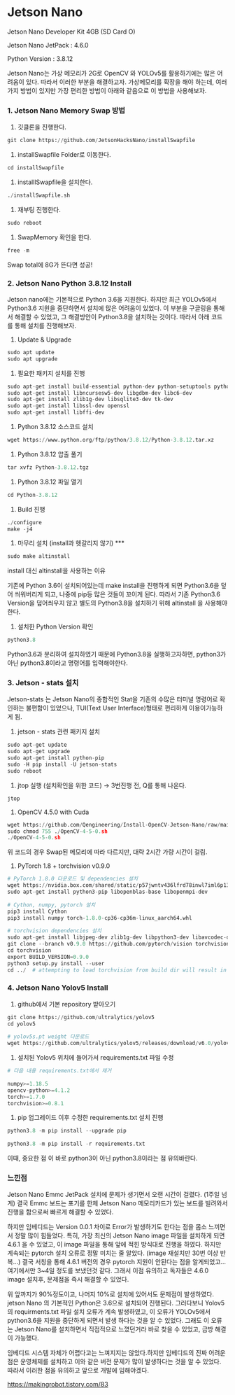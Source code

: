 # Jetson Nano

Jetson Nano Developer Kit 4GB (SD Card O)

Jetson Nano JetPack : 4.6.0

Python Version : 3.8.12

Jetson Nano는 가상 메모리가 2G로 OpenCV 와 YOLOv5를 활용하기에는 많은 어려움이 있다. 따라서 이러한 부분을 해결하고자. 가상메모리를 확장을 해야 하는데, 여러가지 방법이 있지만 가장 편리한 방법이 아래와 같음으로 이 방법을 사용해보자.

### 1. Jetson Nano Memory Swap 방법

1. 깃클론을 진행한다.

```python
git clone https://github.com/JetsonHacksNano/installSwapfile
```

1. installSwapfile Folder로 이동한다.

```python
cd installSwapfile
```

1. installlSwapfile을 설치한다.

```python
./installSwapfile.sh
```

1. 재부팅 진행한다.

```python
sudo reboot
```

1. SwapMemory 확인을 한다.

```python
free -m
```

Swap total에 8G가 뜬다면 성공!

### 2. Jetson Nano Python 3.8.12 Install

Jetson nano에는 기본적으로 Python 3.6을 지원한다. 하지만 최근 YOLOv5에서 Python3.6 지원을 중단하면서 설치에 많은 어려움이 있었다. 이 부분을 구글링을 통해서 해결할 수 있었고, 그 해결방안이 Python3.8을 설치하는 것이다.  따라서 아래 코드를 통해 설치를 진행해보자.

1. Update & Upgrade

```python
sudo apt update
sudo apt upgrade
```

1. 필요한 패키지 설치를 진행

```python
sudo apt-get install build-essential python-dev python-setuptools python-pip python-smbus
sudo apt-get install libncursesw5-dev libgdbm-dev libc6-dev
sudo apt-get install zlib1g-dev libsqlite3-dev tk-dev
sudo apt-get install libssl-dev openssl
sudo apt-get install libffi-dev
```

1. Python 3.8.12 소스코드 설치

```python
wget https://www.python.org/ftp/python/3.8.12/Python-3.8.12.tar.xz
```

1. Python 3.8.12 압출 풀기

```python
tar xvfz Python-3.8.12.tgz
```

1. Python 3.8.12 파일 열기

```python
cd Python-3.8.12
```

1. Build 진행

```python
./configure
make -j4
```

1. 마무리 설치 (install과 헷갈리지 않기) ***

```python
sudo make altinstall
```

install 대신 altinstall을 사용하는 이유 

기존에 Python 3.6이 설치되어있는데 make install을 진행하게 되면 Python3.6을 덮어 씌워버리게 되고, 나중에 pip등 많은 것들이 꼬이게 된다. 따라서 기존 Python3.6 Version을 덮어씌우지 않고 별도의 Python3.8을 설치하기 위해 altinstall 을 사용해야한다.

1. 설치한 Python Version 확인

```python
python3.8
```

Python3.6과 분리하여 설치하였기 때문에 Python3.8을 실행하고자하면, python3가 아닌 python3.8이라고 명령어를 입력해야한다.

### 3. Jetson - stats 설치

Jetson-stats 는 Jetson Nano의 종합적인 Stat을 기존의 수많은 터미널 명령어로 확인하는 불편함이 있었으나, TUI(Text User Interface)형태로 편리하게 이용이가능하게 됨.

1. jetson - stats 관련 패키지 설치

```python
sudo apt-get update
sudo apt-get upgrade
sudo apt-get install python-pip
sudo -H pip install -U jetson-stats
sudo reboot
```

1. jtop 실행 (설치확인을 위한 코드) → 3번진행 전, Q를 통해 나온다.

```python
jtop
```

1. OpenCV 4.5.0 with Cuda

```python
wget https://github.com/Qengineering/Install-OpenCV-Jetson-Nano/raw/main/OpenCV-4-5-0.sh
sudo chmod 755 ./OpenCV-4-5-0.sh
./OpenCV-4-5-0.sh
```

위 코드의 경우 Swap된 메모리에 따라 다르지만, 대략 2시간 가량 시간이 걸림. 

1. PyTorch 1.8 + torchvision v0.9.0

```python
# PyTorch 1.8.0 다운로드 및 dependencies 설치
wget https://nvidia.box.com/shared/static/p57jwntv436lfrd78inwl7iml6p13fzh.whl -O torch-1.8.0-cp36-cp36m-linux_aarch64.whl
sudo apt-get install python3-pip libopenblas-base libopenmpi-dev 
 
# Cython, numpy, pytorch 설치
pip3 install Cython
pip3 install numpy torch-1.8.0-cp36-cp36m-linux_aarch64.whl
 
# torchvision dependencies 설치
sudo apt-get install libjpeg-dev zlib1g-dev libpython3-dev libavcodec-dev libavformat-dev libswscale-dev
git clone --branch v0.9.0 https://github.com/pytorch/vision torchvision
cd torchvision
export BUILD_VERSION=0.9.0
python3 setup.py install --user
cd ../  # attempting to load torchvision from build dir will result in import error
```

### 4. Jetson Nano Yolov5 Install

1. github에서 기본 repository 받아오기

```python
git clone https://github.com/ultralytics/yolov5
cd yolov5
 
# yolov5s.pt weight 다운로드
wget https://github.com/ultralytics/yolov5/releases/download/v6.0/yolov5s.pt
```

1. 설치된 Yolov5 위치에 들어가서 requirements.txt 파일 수정

```python
# 다음 내용 requirements.txt에서 제거
 
numpy>=1.18.5
opencv-python>=4.1.2
torch>=1.7.0
torchvision>=0.8.1
```

1. pip 업그레이드 이후 수정한 requirements.txt 설치 진행

```python
python3.8 -m pip install --upgrade pip
 
python3.8 -m pip install -r requirements.txt
```

이때, 중요한 점 이 바로 python3이 아닌 python3.8이라는 점 유의바란다. 

### 느낀점

Jetson Nano Emmc JetPack 설치에 문제가 생기면서 오랜 시간이 걸렸다. (1주일 넘게) 결국 Emmc 보드는 포기를 한체 Jetson Nano 메모리카드가 있는 보드를 빌려와서 진행을 함으로써 빠르게 해결할 수 있었다. 

하지만 임베디드는 Version 0.0.1 차이로 Error가 발생하기도 한다는 점을 몸소 느끼면서 정말 많이 힘들었다. 특히, 가장 최신의 Jetson Nano image 파일을 설치하게 되면 4.6.1 을 수 있었고, 이 image 파일을 통해 앞에 적힌 방식대로 진행을 하였다. 하지만 계속되는 pytorch 설치 오류로 정말 미치는 줄 알았다. (image 재설치만 30번 이상 반복…) 결국 서칭을 통해 4.6.1 버전의 경우 pytorch 지원이 안된다는 점을 알게되었고…  여기에서만 3~4일 정도를 보냈던것 같다. 그래서 이점 유의하고 독자들은 4.6.0 image 설치후, 문제점을 즉시 해결할 수 있었다.

위 앞까지가 90%정도이고, 나머지 10%로 설치에 있어서도 문제점이 발생하였다. jetson Nano 의 기본적인 Python은 3.6으로 설치되어 진행된다. 그러다보니 Yolov5의 requirments.txt 파일 설치 오류가 계속 발생하였고, 이 오류가 YOLOv5에서 python3.6을 지원을 중단하게 되면서 발생 하다는 것을 알 수 있었다. 그래도 이 오류는 Jetson Nano를 설치하면서 직접적으로 느꼈던거라 바로 찾을 수 있었고, 금방 해결이 가능했다. 

임베디드 시스템 자체가 어렵다고는 느껴지지는 않았다.하지만  임베디드의 진짜 어려운점은 운영체제를 설치하고 이와 같은 버전 문제가 많이 발생하다는 것을 알 수 있었다. 따라서 이러한 점을 유의하고 앞으로 개발에 임해야겠다.

https://makingrobot.tistory.com/83
